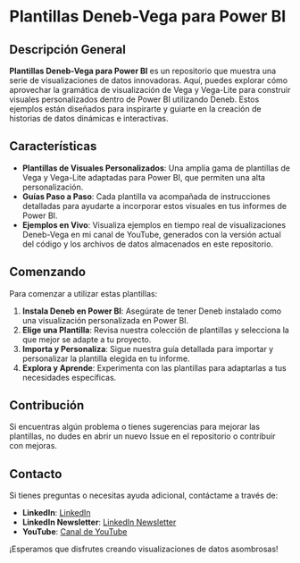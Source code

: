 # Plantillas Deneb-Vega para Power BI

## Descripción General

**Plantillas Deneb-Vega para Power BI** es un repositorio que muestra una serie de visualizaciones de datos innovadoras. Aquí, puedes explorar cómo aprovechar la gramática de visualización de Vega y Vega-Lite para construir visuales personalizados dentro de Power BI utilizando Deneb. Estos ejemplos están diseñados para inspirarte y guiarte en la creación de historias de datos dinámicas e interactivas.

## Características

- **Plantillas de Visuales Personalizados**: Una amplia gama de plantillas de Vega y Vega-Lite adaptadas para Power BI, que permiten una alta personalización.
- **Guías Paso a Paso**: Cada plantilla va acompañada de instrucciones detalladas para ayudarte a incorporar estos visuales en tus informes de Power BI.
- **Ejemplos en Vivo**: Visualiza ejemplos en tiempo real de visualizaciones Deneb-Vega en mi canal de YouTube, generados con la versión actual del código y los archivos de datos almacenados en este repositorio.

## Comenzando

Para comenzar a utilizar estas plantillas:

1. **Instala Deneb en Power BI**: Asegúrate de tener Deneb instalado como una visualización personalizada en Power BI.
2. **Elige una Plantilla**: Revisa nuestra colección de plantillas y selecciona la que mejor se adapte a tu proyecto.
3. **Importa y Personaliza**: Sigue nuestra guía detallada para importar y personalizar la plantilla elegida en tu informe.
4. **Explora y Aprende**: Experimenta con las plantillas para adaptarlas a tus necesidades específicas.

## Contribución

Si encuentras algún problema o tienes sugerencias para mejorar las plantillas, no dudes en abrir un nuevo Issue en el repositorio o contribuir con mejoras.

## Contacto

Si tienes preguntas o necesitas ayuda adicional, contáctame a través de:

- **LinkedIn**: [LinkedIn](https://www.linkedin.com/in/cristobal-salcedo)
- **LinkedIn Newsletter**: [LinkedIn Newsletter](https://www.linkedin.com/build-relation/newsletter)
- **YouTube**: [Canal de YouTube](https://www.youtube.com/@PowerBI-Deneb-CS)


¡Esperamos que disfrutes creando visualizaciones de datos asombrosas!

